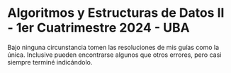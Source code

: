 # Algoritmos y Estructuras de Datos II - 1er Cuatrimestre 2024 - UBA
Bajo ninguna circunstancia tomen las resoluciones de mis guías como la única. Inclusive pueden encontrarse algunos que otros errores, pero casi siempre terminé indicándolo. 
